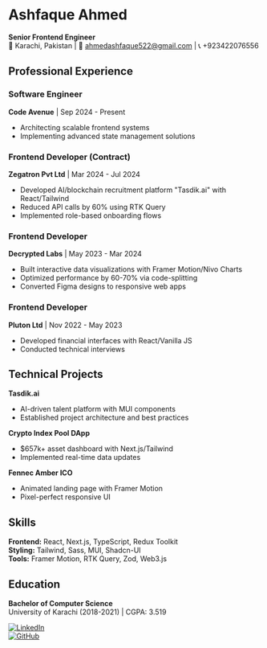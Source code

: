 # Ashfaque Ahmed  
**Senior Frontend Engineer**  
📍 Karachi, Pakistan | 📧 ahmedashfaque522@gmail.com | 📞 +923422076556  

## Professional Experience  

### Software Engineer  
**Code Avenue** | Sep 2024 - Present  
- Architecting scalable frontend systems  
- Implementing advanced state management solutions  

### Frontend Developer (Contract)  
**Zegatron Pvt Ltd** | Mar 2024 - Jul 2024  
- Developed AI/blockchain recruitment platform "Tasdik.ai" with React/Tailwind  
- Reduced API calls by 60% using RTK Query  
- Implemented role-based onboarding flows  

### Frontend Developer  
**Decrypted Labs** | May 2023 - Mar 2024  
- Built interactive data visualizations with Framer Motion/Nivo Charts  
- Optimized performance by 60-70% via code-splitting  
- Converted Figma designs to responsive web apps  

### Frontend Developer  
**Pluton Ltd** | Nov 2022 - May 2023  
- Developed financial interfaces with React/Vanilla JS  
- Conducted technical interviews  

## Technical Projects  

**Tasdik.ai**  
- AI-driven talent platform with MUI components  
- Established project architecture and best practices  

**Crypto Index Pool DApp**  
- $657k+ asset dashboard with Next.js/Tailwind  
- Implemented real-time data updates  

**Fennec Amber ICO**  
- Animated landing page with Framer Motion  
- Pixel-perfect responsive UI  

## Skills  

**Frontend:** React, Next.js, TypeScript, Redux Toolkit  
**Styling:** Tailwind, Sass, MUI, Shadcn-UI  
**Tools:** Framer Motion, RTK Query, Zod, Web3.js  

## Education  
**Bachelor of Computer Science**  
University of Karachi (2018-2021) | CGPA: 3.519  

[![LinkedIn](https://img.shields.io/badge/LinkedIn-Connect-blue)](https://linkedin.com/in/ashfaqueahmedtunio)  
[![GitHub](https://img.shields.io/badge/GitHub-Repositories-black)](https://github.com/ashfaqueahmed)
